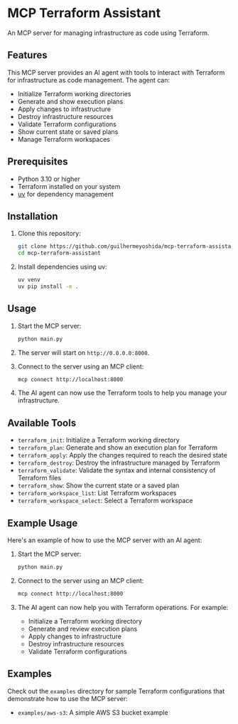 # MCP Terraform Assistant

An MCP server for managing infrastructure as code using Terraform.

## Features

This MCP server provides an AI agent with tools to interact with Terraform for infrastructure as code management. The agent can:

- Initialize Terraform working directories
- Generate and show execution plans
- Apply changes to infrastructure
- Destroy infrastructure resources
- Validate Terraform configurations
- Show current state or saved plans
- Manage Terraform workspaces

## Prerequisites

- Python 3.10 or higher
- Terraform installed on your system
- [uv](https://github.com/astral-sh/uv) for dependency management

## Installation

1. Clone this repository:
   ```bash
   git clone https://github.com/guilhermeyoshida/mcp-terraform-assistant.git
   cd mcp-terraform-assistant
   ```

2. Install dependencies using uv:
   ```bash
   uv venv
   uv pip install -e .
   ```

## Usage

1. Start the MCP server:
   ```bash
   python main.py
   ```

2. The server will start on `http://0.0.0.0:8000`.

3. Connect to the server using an MCP client:
   ```bash
   mcp connect http://localhost:8000
   ```

4. The AI agent can now use the Terraform tools to help you manage your infrastructure.

## Available Tools

- `terraform_init`: Initialize a Terraform working directory
- `terraform_plan`: Generate and show an execution plan for Terraform
- `terraform_apply`: Apply the changes required to reach the desired state
- `terraform_destroy`: Destroy the infrastructure managed by Terraform
- `terraform_validate`: Validate the syntax and internal consistency of Terraform files
- `terraform_show`: Show the current state or a saved plan
- `terraform_workspace_list`: List Terraform workspaces
- `terraform_workspace_select`: Select a Terraform workspace

## Example Usage

Here's an example of how to use the MCP server with an AI agent:

1. Start the MCP server:
   ```bash
   python main.py
   ```

2. Connect to the server using an MCP client:
   ```bash
   mcp connect http://localhost:8000
   ```

3. The AI agent can now help you with Terraform operations. For example:
   - Initialize a Terraform working directory
   - Generate and review execution plans
   - Apply changes to infrastructure
   - Destroy infrastructure resources
   - Validate Terraform configurations

## Examples

Check out the `examples` directory for sample Terraform configurations that demonstrate how to use the MCP server:

- `examples/aws-s3`: A simple AWS S3 bucket example
